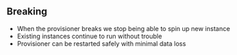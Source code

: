 ## Breaking

* When the provisioner breaks we stop being able to spin up new instance
* Existing instances continue to run without trouble
* Provisioner can be restarted safely with minimal data loss
